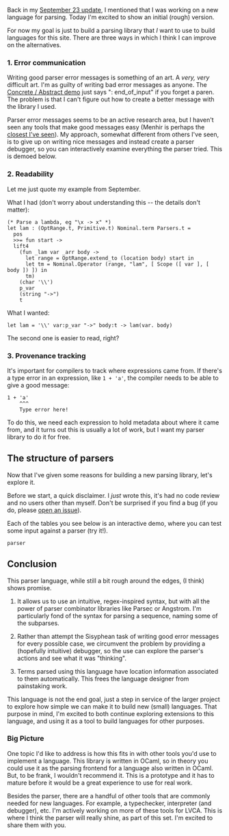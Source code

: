 Back in my [September 23 update](/progress-september-23-2020/), I mentioned that I was working on a new language for parsing. Today I'm excited to show an initial (rough) version.

For now my goal is just to build a parsing library that _I_ want to use to build languages for this site. There are three ways in which I think I can improve on the alternatives.

### 1. Error communication

Writing good parser error messages is something of an art. A _very, very_ difficult art. I'm as guilty of writing bad error messages as anyone. The [Concrete / Abstract demo](/lambda-concrete-and-abstract/) just says ": end_of_input" if you forget a paren. The problem is that I can't figure out how to create a better message with the library I used.

Parser error messages seems to be an active research area, but I haven't seen any tools that make good messages easy (Menhir is perhaps the [closest I've seen](https://baturin.org/blog/declarative-parse-error-reporting-with-menhir/)). My approach, somewhat different from others I've seen, is to give up on writing nice messages and instead create a parser debugger, so you can interactively examine everything the parser tried. This is demoed below.

### 2. Readability

Let me just quote my example from September.

What I had (don't worry about understanding this -- the details don't matter):

```
(* Parse a lambda, eg "\x -> x" *)
let lam : (OptRange.t, Primitive.t) Nominal.term Parsers.t =
  pos
  >>= fun start ->
  lift4
    (fun _lam var _arr body ->
      let range = OptRange.extend_to (location body) start in
      let tm = Nominal.Operator (range, "lam", [ Scope ([ var ], [ body ]) ]) in
      tm)
    (char '\\')
    p_var
    (string "->")
    t
```

What I wanted:

```
let lam = '\\' var:p_var "->" body:t -> lam(var. body)
```

The second one is easier to read, right?

### 3. Provenance tracking

It's important for compilers to track where expressions came from. If there's a type error in an expression, like `1 + 'a'`, the compiler needs to be able to give a good message:

```
1 + 'a'
    ^^^
    Type error here!
```

To do this, we need each expression to hold metadata about where it came from, and it turns out this is usually a lot of work, but I want my parser library to do it for free.

## The structure of parsers

Now that I've given some reasons for building a new parsing library, let's explore it.

Before we start, a quick disclaimer. I _just_ wrote this, it's had no code review and no users other than myself. Don't be surprised if you find a bug (if you do, please [open an issue](https://github.com/joelburget/lvca/issues)).

Each of the tables you see below is an interactive demo, where you can test some input against a parser (try it!).

```demo
parser
```

## Conclusion

This parser language, while still a bit rough around the edges, (I think) shows promise.

1. It allows us to use an intuitive, regex-inspired syntax, but with all the power of parser combinator libraries like Parsec or Angstrom. I'm particularly fond of the syntax for parsing a sequence, naming some of the subparses.

2. Rather than attempt the Sisyphean task of writing good error messages for every possible case, we circumvent the problem by providing a (hopefully intuitive) debugger, so the use can explore the parser's actions and see what it was "thinking".

3. Terms parsed using this language have location information associated to them automatically. This frees the language designer from painstaking work.

This language is not the end goal, just a step in service of the larger project to explore how simple we can make it to build new (small) languages. That purpose in mind, I'm excited to both continue exploring extensions to this language, and using it as a tool to build languages for other purposes.

### Big Picture

One topic I'd like to address is how this fits in with other tools you'd use to implement a language. This library is written in OCaml, so in theory you could use it as the parsing frontend for a language also written in OCaml. But, to be frank, I wouldn't recommend it. This is a prototype and it has to mature before it would be a great experience to use for real work.

Besides the parser, there are a handful of other tools that are commonly needed for new languages. For example, a typechecker, interpreter (and debugger), etc. I'm actively working on more of these tools for LVCA. This is where I think the parser will really shine, as part of this set. I'm excited to share them with you.
